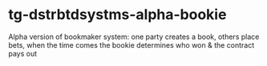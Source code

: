 # tg-dstrbtdsystms-alpha-bookie
Alpha version of bookmaker system: one party creates a book, others place bets, when the time comes the bookie determines who won &amp; the contract pays out
